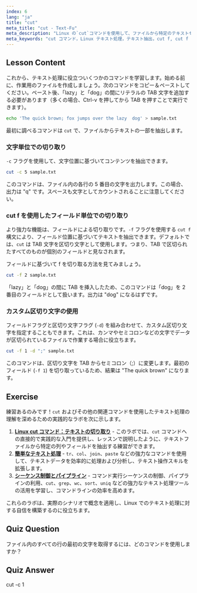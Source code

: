 ```yaml
---
index: 6
lang: "ja"
title: "cut"
meta_title: "cut - Text-Fu"
meta_description: "Linux の`cut`コマンドを使用して、ファイルから特定のテキストセクションを抽出する方法を学びます。このガイドでは、文字およびフィールド（`cut f`）による切り取り、カスタム区切り文字での`cut f`の使用方法を解説します。Linux テキスト処理を習得するのに最適です。"
meta_keywords: "cut コマンド，Linux テキスト処理，テキスト抽出，cut f, cut f 方法，Linux チュートリアル，cut の例，Linux ガイド，フィールド切り取り"
---
```


## Lesson Content

これから、テキスト処理に役立ついくつかのコマンドを学習します。始める前に、作業用のファイルを作成しましょう。次のコマンドをコピー＆ペーストしてください。ペースト後、「lazy」と「dog」の間にリテラルの TAB 文字を追加する必要があります（多くの場合、Ctrl-v を押してから TAB を押すことで実行できます）。

```bash
echo 'The quick brown; fox jumps over the lazy  dog' > sample.txt
```

最初に調べるコマンドは `cut` で、ファイルからテキストの一部を抽出します。

### 文字単位での切り取り

`-c` フラグを使用して、文字位置に基づいてコンテンツを抽出できます。

```bash
cut -c 5 sample.txt
```

このコマンドは、ファイル内の各行の 5 番目の文字を出力します。この場合、出力は "q" です。スペースも文字としてカウントされることに注意してください。

### cut f を使用したフィールド単位での切り取り

より強力な機能は、フィールドによる切り取りです。`-f` フラグを使用する `cut f` 構文により、フィールド位置に基づいてテキストを抽出できます。デフォルトでは、`cut` は TAB 文字を区切り文字として使用します。つまり、TAB で区切られたすべてのものが個別のフィールドと見なされます。

フィールドに基づいて f を切り取る方法を見てみましょう。

```bash
cut -f 2 sample.txt
```

「lazy」と「dog」の間に TAB を挿入したため、このコマンドは「dog」を 2 番目のフィールドとして扱います。出力は "dog" になるはずです。

### カスタム区切り文字の使用

フィールドフラグと区切り文字フラグ (`-d`) を組み合わせて、カスタム区切り文字を指定することもできます。これは、カンマやセミコロンなどの文字でデータが区切られているファイルで作業する場合に役立ちます。

```bash
cut -f 1 -d ";" sample.txt
```

このコマンドは、区切り文字を TAB からセミコロン（;）に変更します。最初のフィールド (`-f 1`) を切り取っているため、結果は "The quick brown" になります。

## Exercise

練習あるのみです！`cut` およびその他の関連コマンドを使用したテキスト処理の理解を深めるための実践的なラボを次に示します。

1. **[Linux cut コマンド：テキストの切り取り](https://labex.io/ja/labs/linux-linux-cut-command-text-cutting-219187)** - このラボでは、`cut` コマンドへの直接的で実践的な入門を提供し、レッスンで説明したように、テキストファイルから特定の列やフィールドを抽出する練習ができます。
2. **[簡単なテキスト処理](https://labex.io/ja/labs/linux-simple-text-processing-18004)** - `tr`、`col`、`join`、`paste` などの強力なコマンドを使用して、テキストデータを効率的に処理および分析し、テキスト操作スキルを拡張します。
3. **[シーケンス制御とパイプライン](https://labex.io/ja/labs/linux-sequence-control-and-pipeline-17994)** - コマンド実行シーケンスの制御、パイプラインの利用、`cut`、`grep`、`wc`、`sort`、`uniq` などの強力なテキスト処理ツールの活用を学習し、コマンドラインの効率を高めます。

これらのラボは、実際のシナリオで概念を適用し、Linux でのテキスト処理に対する自信を構築するのに役立ちます。

## Quiz Question

ファイル内のすべての行の最初の文字を取得するには、どのコマンドを使用しますか？

## Quiz Answer

cut -c 1

